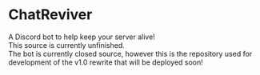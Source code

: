 # ChatReviver
A Discord bot to help keep your server alive!  
This source is currently unfinished.  
The bot is currently closed source, however this is the repository used for development of the v1.0 rewrite that will be deployed soon!  
